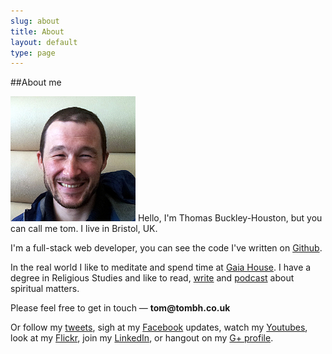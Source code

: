 ```yaml
---
slug: about
title: About
layout: default
type: page
---
```


##About me

![picture "Picture of Tom BH"](/images/tomisme.jpg "Tom is me.")
Hello, I'm Thomas Buckley-Houston, but you can call me tom. I live in Bristol, UK.

I'm a full-stack web developer, you can see the code I've written on [Github](http://github.com/tombh).

In the real world I like to meditate and spend time at <a href="http://www.gaiahouse.co.uk/">Gaia House</a>. I have a degree in Religious Studies and like to read,
<a href="http://www.tombh.co.uk/ive-written-a-book/">write</a>
and <a href="http://www.beingordinary.org">podcast</a> about spiritual matters.

Please feel free to get in touch &mdash; <strong>tom<span style="display:none">nospam</span>@tombh.co.uk</strong>

Or follow my [tweets](http://www.twitter.com/twombh), sigh at my [Facebook](https://www.facebook.com/tbuckleyhouston) updates, watch my [Youtubes](https://www.youtube.com/user/iamtombh/videos), look at my [Flickr](http://www.flickr.com/photos/tombuckley/), join my [LinkedIn](http://www.linkedin.com/pub/thomas-buckley-houston/9/478/445), or hangout on my [G+ profile](https://plus.google.com/115720766788573901001).
